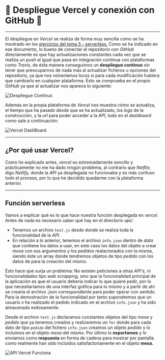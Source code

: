 

# :satellite: Despliegue Vercel y conexión con GitHub :satellite:

---

El despliegue en *Vercel* se realiza de forma muy sencilla como se ha msotrado en los [ejercicios del tema 5 - serverless.](https://github.com/LCinder/Autoevaluacion-IV/blob/master/Tema%205%20-%20Serverless/ejerciciosTema5.md)
Como se ha indicado en ese documento, lo bueno de conectar el repositorio con *GitHub* directamente es que hay actualizaciones constantes cada vez que se realiza un *push* al igual que pasa en integración continua con plataformas como *Travis,* de ésta manera conseguimos un **despliegue continuo** sin tener que preocuparnos de nada más al actualizar ficheros u opciones del repositorio, ya que nos volveríamos locos si para cada modificación hubiera que cambiarlo en cualquier plataforma. Ésto se comprueba en el propio *GitHub* ya que al actualizar nos aparece lo siguiente:


![Despliegue Continuo](https://github.com/LCinder/Order-n-Go/blob/master/docs/img/despliegueContinuo.PNG)

Además en la propia plataforma de *Vercel* nos muestra cómo se actualiza, el tiempo que ha pasado desde que se ha actualizado, los *logs* de la construcción, y la *url* para poder acceder a la *API*, todo en el *dashboard* como sale a continuación:


![Vercel DashBoard](https://github.com/LCinder/Order-n-Go/blob/master/docs/img/vercelDashboard.PNG)

---

## ¿Por qué usar Vercel?

Como he explicado antes, *vercel* es extremadamente sencillo y prácticamente no me ha dado ningún problema, al contrario que *Netflix,* digo *Netlify,* donde la *API* ya desplegada no funcionaba y es más confuso todo el proceso, por lo que he decidido quedarme con la plataforma anterior.

---

## Función serverless

Vamos a explicar qué es lo que hace nuestra función desplegada en *vercel.* Antes de nada es necesario saber qué hay en el directorio *api/:*
- Tenemos un archivo `test.js` desde donde se realiza toda la funcionalidad de la *API.*
- En relación a lo anterior, tenemos el archivo `info.json` dentro de *data* que contiene los datos a usar, en este caso los datos del objeto a crear *mesa* con sus argumentos y los *pedidos* realacionados con la misma, siendo éste un array donde tendremos objetos de tipo *pedido* con los datos de para la creación del mismo.

Ésto hace que surja un problema: No existen peticiones a otras *API's,* ni funcionalidades tipo *web scrapping,* sino que la funcionalidad principal de la aplicación es que el usuario debería indicar lo que quiere pedir, por lo que necesitaríamos de una interfaz gráfica para lo mismo y a partir de ahí se crearía el archivo *.json* correspondiente para poder operar con sentido. Para la demostración de la funcionalidad por tanto supondremos que un usuario *x* ha realizado el pedido indicado en el archivo `info.json` y ha sido almacenado exitosamente.


Desde el archivo `test.js` declaramos constantes objetos del tipo *mesa* y *pedido* que ya tenemos creados y realizaremos un `for` donde para cada dato de tipo `pedido` del fichero `info.json` creamos un objeto *pedido* y lo incluímos en el objeto *mesa* del mismo.
Por último lo **exportamos** y lo enviamos como **respuesta** en forma de cadena para mostrar por pantalla como realmente han sido incluidos satisfactoriamente en el objeto **mesa.**


![API Vercel Funciona](https://github.com/LCinder/Order-n-Go/blob/master/docs/img/apiVercelFunciona.PNG)
